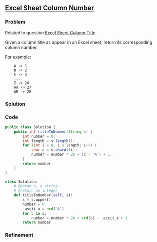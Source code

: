 ## [Excel Sheet Column Number](https://oj.leetcode.com/submissions/detail/22064299/)

### Problem

Related to question [Excel Sheet Column Title](https://oj.leetcode.com/problems/excel-sheet-column-title/)

Given a column title as appear in an Excel sheet, return its corresponding column number.

For example:

```
    A -> 1
    B -> 2
    C -> 3
    ...
    Z -> 26
    AA -> 27
    AB -> 28
```

### Solution


### Code

``` java
public class Solution {
    public int titleToNumber(String s) {
        int number = 0;
        int length = s.length();
        for (int i = 0; i < length; i++) {
            char c = s.charAt(i);
            number = number * 26 + (c - 'A') + 1;
        }
        return number;
    }
}
```

``` python
class Solution:
    # @param s, a string
    # @return an integer
    def titleToNumber(self, s):
        s = s.upper()
        number = 0
        _ascii_a = ord('A')
        for c in s:
            number = number * 26 + ord(c) - _ascii_a + 1
        return number
```

### Refinement
